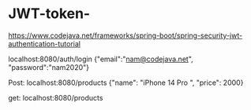 # JWT-token-
https://www.codejava.net/frameworks/spring-boot/spring-security-jwt-authentication-tutorial

localhost:8080/auth/login
{"email":"nam@codejava.net", "password":"nam2020"}


Post: localhost:8080/products
{"name": "iPhone 14 Pro ", "price": 2000}

get: localhost:8080/products